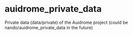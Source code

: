 auidrome_private_data
=====================

Private data (data/private) of the Auidrome project (could be nando/auidrome_private_data in the future)
